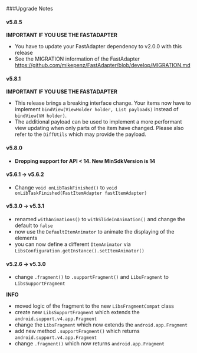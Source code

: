 ###Upgrade Notes
#### v5.8.5
**IMPORTANT IF YOU USE THE FASTADAPTER**
* You have to update your FastAdapter dependency to v2.0.0 with this release
* See the MIGRATION information of the FastAdapter https://github.com/mikepenz/FastAdapter/blob/develop/MIGRATION.md

#### v5.8.1
**IMPORTANT IF YOU USE THE FASTADAPTER**
* This release brings a breaking interface change. Your items now have to implement `bindView(ViewHolder holder, List payloads)` instead of `bindView(VH holder)`. 
 * The additional payload can be used to implement a more performant view updating when only parts of the item have changed. Please also refer to the `DiffUtils` which may provide the payload.

#### v5.8.0
* **Dropping support for API < 14. New MinSdkVersion is 14**

#### v5.6.1 -> v5.6.2
* Change `void onLibTaskFinished()` to `void onLibTaskFinished(FastItemAdapter fastItemAdapter)`

#### v5.3.0 -> v5.3.1
* renamed `withAnimations()` to `withSlideInAnimation()` and change the default to `false`
* now use the `DefaultItemAnimator` to animate the displaying of the elements 
* you can now define a different `ItemAnimator` via `LibsConfiguration.getInstance().setItemAnimator()`

#### v5.2.6 -> v5.3.0
* change `.fragment()` to `.supportFragment()` and `LibsFragment` to `LibsSupportFragment`

**INFO**
* moved logic of the fragment to the new `LibsFragmentCompat` class
 * create new `LibsSupportFragment` which extends the `android.support.v4.app.Fragment`
 * change the `LibsFragment` which now extends the `android.app.Fragment`
* add new method `.supportFragment()` which returns `android.support.v4.app.Fragment`
* change `.fragment()` which now returns `android.app.Fragment`
